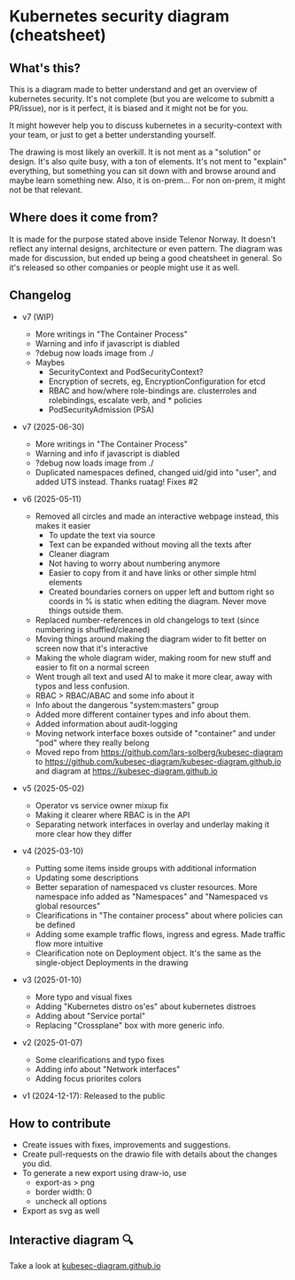 # Kubernetes security diagram (cheatsheet)

## What's this?

This is a diagram made to better understand and get an overview of kubernetes security.
It's not complete (but you are welcome to submitt a PR/issue), nor is it perfect, it is biased and it might not be for you.

It might however help you to discuss kubernetes in a security-context with your team, or just to get a better understanding yourself.

The drawing is most likely an overkill. It is not ment as a "solution" or design.
It's also quite busy, with a ton of elements. It's not ment to "explain" everything, but something you can sit down with and browse around and maybe learn something new.
Also, it is on-prem... For non on-prem, it might not be that relevant.

## Where does it come from?

It is made for the purpose stated above inside Telenor Norway. It doesn't reflect any internal designs, architecture or even pattern. The diagram was made for discussion, but ended up being a good cheatsheet in general. So it's released so other companies or people might use it as well.

## Changelog

* v7 (WIP)
  * More writings in "The Container Process"
  * Warning and info if javascript is diabled
  * ?debug now loads image from ./
  * Maybes
    * SecurityContext and PodSecurityContext?
    * Encryption of secrets, eg, EncryptionConfiguration for etcd
    * RBAC and how/where role-bindings are. clusterroles and rolebindings, escalate verb, and * policies
    * PodSecurityAdmission (PSA)

* v7 (2025-06-30)
  * More writings in "The Container Process"
  * Warning and info if javascript is diabled
  * ?debug now loads image from ./
  * Duplicated namespaces defined, changed uid/gid into "user", and added UTS instead. Thanks ruatag! Fixes #2
* v6 (2025-05-11)
  * Removed all circles and made an interactive webpage instead, this makes it easier
    * To update the text via source
    * Text can be expanded without moving all the texts after
    * Cleaner diagram
    * Not having to worry about numbering anymore
    * Easier to copy from it and have links or other simple html elements
    * Created boundaries corners on upper left and buttom right so coords in % is static when editing the diagram. Never move things outside them.
  * Replaced number-references in old changelogs to text (since numbering is shuffled/cleaned)
  * Moving things around making the diagram wider to fit better on screen now that it's interactive
  * Making the whole diagram wider, making room for new stuff and easier to fit on a normal screen
  * Went trough all text and used AI to make it more clear, away with typos and less confusion.
  * RBAC > RBAC/ABAC and some info about it
  * Info about the dangerous "system:masters" group
  * Added more different container types and info about them.
  * Added information about audit-logging
  * Moving network interface boxes outside of "container" and under "pod" where they really belong
  * Moved repo from https://github.com/lars-solberg/kubesec-diagram to https://github.com/kubesec-diagram/kubesec-diagram.github.io and diagram at https://kubesec-diagram.github.io
* v5 (2025-05-02)
  * Operator vs service owner mixup fix
  * Making it clearer where RBAC is in the API
  * Separating network interfaces in overlay and underlay making it more clear how they differ
* v4 (2025-03-10)
  * Putting some items inside groups with additional information
  * Updating some descriptions
  * Better separation of namespaced vs cluster resources. More namespace info added as "Namespaces" and "Namespaced vs global resources"
  * Clearifications in "The container process" about where policies can be defined
  * Adding some example traffic flows, ingress and egress. Made traffic flow more intuitive
  * Clearification note on Deployment object. It's the same as the single-object Deployments in the drawing
* v3 (2025-01-10)
  * More typo and visual fixes
  * Adding "Kubernetes distro os'es" about kubernetes distroes
  * Adding about "Service portal"
  * Replacing "Crossplane" box with more generic info.
* v2 (2025-01-07)
  * Some clearifications and typo fixes
  * Adding info about "Network interfaces"
  * Adding focus priorites colors
* v1 (2024-12-17): Released to the public

## How to contribute

* Create issues with fixes, improvements and suggestions.
* Create pull-requests on the drawio file with details about the changes you did.
* To generate a new export using draw-io, use
  * export-as > png
  * border width: 0
  * uncheck all options
* Export as svg as well

## Interactive diagram 🔍

Take a look at [kubesec-diagram.github.io](https://kubesec-diagram.github.io)
